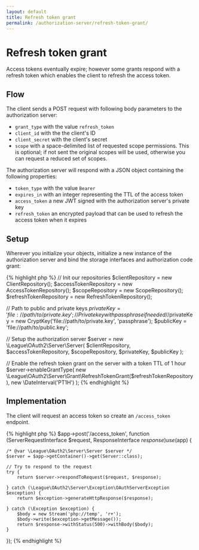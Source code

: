 ```yaml
---
layout: default
title: Refresh token grant
permalink: /authorization-server/refresh-token-grant/
---
```


# Refresh token grant

Access tokens eventually expire; however some grants respond with a refresh token which enables the client to refresh the access token.

## Flow

The client sends a POST request with following body parameters to the authorization server:

* `grant_type` with the value `refresh_token`
* `client_id` with the the client's ID
* `client_secret` with the client's secret
* `scope` with a space-delimited list of requested scope permissions. This is optional; if not sent the original scopes will be used, otherwise you can request a reduced set of scopes.

The authorization server will respond with a JSON object containing the following properties:

* `token_type` with the value `Bearer`
* `expires_in` with an integer representing the TTL of the access token
* `access_token` a new JWT signed with the authorization server's private key
* `refresh_token` an encrypted payload that can be used to refresh the access token when it expires

## Setup

Wherever you initialize your objects, initialize a new instance of the authorization server and bind the storage interfaces and authorization code grant:

{% highlight php %}
// Init our repositories
$clientRepository = new ClientRepository();
$accessTokenRepository = new AccessTokenRepository();
$scopeRepository = new ScopeRepository();
$refreshTokenRepository = new RefreshTokenRepository();

// Path to public and private keys
$privateKey = 'file://path/to/private.key';
// Private key with passphrase if needed
//$privateKey = new CryptKey('file://path/to/private.key', 'passphrase');
$publicKey = 'file://path/to/public.key';

// Setup the authorization server
$server = new \League\OAuth2\Server\Server(
    $clientRepository,
    $accessTokenRepository,
    $scopeRepository,
    $privateKey,
    $publicKey
);

// Enable the refresh token grant on the server with a token TTL of 1 hour
$server->enableGrantType(
    new \League\OAuth2\Server\Grant\RefreshTokenGrant($refreshTokenRepository),
    new \DateInterval('PT1H')
);
{% endhighlight %}

## Implementation

The client will request an access token so create an `/access_token` endpoint.

{% highlight php %}
$app->post('/access_token', function (ServerRequestInterface $request, ResponseInterface $response) use ($app) {

    /* @var \League\OAuth2\Server\Server $server */
    $server = $app->getContainer()->get(Server::class);

    // Try to respond to the request
    try {
        return $server->respondToRequest($request, $response);

    } catch (\League\OAuth2\Server\Exception\OAuthServerException $exception) {
        return $exception->generateHttpResponse($response);

    } catch (\Exception $exception) {
        $body = new Stream('php://temp', 'r+');
        $body->write($exception->getMessage());
        return $response->withStatus(500)->withBody($body);
    }
});
{% endhighlight %}
